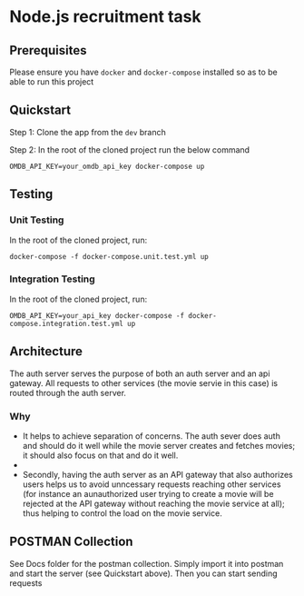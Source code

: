 # Node.js recruitment task

## Prerequisites

Please ensure you have `docker` and `docker-compose` installed so as to be able to run this project

## Quickstart

Step 1: Clone the app from the `dev` branch

Step 2: In the root of the cloned project run the below command

```
OMDB_API_KEY=your_omdb_api_key docker-compose up
```

## Testing

### Unit Testing

In the root of the cloned project, run:

```
docker-compose -f docker-compose.unit.test.yml up
```

### Integration Testing

In the root of the cloned project, run:

```
OMDB_API_KEY=your_api_key docker-compose -f docker-compose.integration.test.yml up
```

## Architecture

The auth server serves the purpose of both an auth server and an api gateway. All requests to other services (the movie servie in this case) is routed through the auth server. 
### Why

- It helps to achieve separation of concerns. The auth sever does auth and should do it well while the movie server creates and fetches movies; it should also focus on that and do it well. 
- 
- Secondly, having the auth server as an API gateway that also authorizes users helps us to avoid unncessary requests reaching other services (for instance an aunauthorized user trying to create a movie will be rejected at the API gateway without reaching the movie service at all); thus helping to control the load on the movie service.

## POSTMAN Collection

See Docs folder for the postman collection. Simply import it into postman and start the server (see Quickstart above). Then you can start sending requests 
